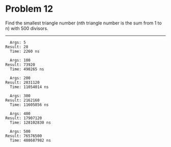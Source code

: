 # Problem 12

Find the smallest triangle number (nth triangle number is the sum from 1 to n) with 500 divisors.

---

```
  Args: 5
Result: 28
  Time: 2260 ns
```
```
  Args: 100
Result: 73920
  Time: 490265 ns
```
```
  Args: 200
Result: 2031120
  Time: 11054014 ns
```
```
  Args: 300
Result: 2162160
  Time: 11605856 ns
```
```
  Args: 400
Result: 17907120
  Time: 128102830 ns
```
```
  Args: 500
Result: 76576500
  Time: 488687982 ns
```
